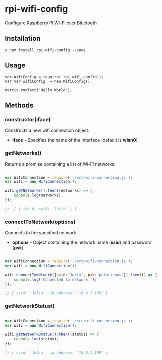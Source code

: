 # rpi-wifi-config
Configure Raspberry Pi Wi-Fi over Bluetooth

## Installation
	$ npm install rpi-wifi-config --save


## Usage

	var WifiConfig = require('rpi-wifi-config');
	var var wifiConfig  = new WifiConfig();

	matrix.runText('Hello World');



## Methods

### constructor(iface)

Constructs a new wifi connection object.

- **iface**  - Specifies the name of the interface (default is **wlan0**)


### getNetworks()

Returns a promise containing a list of Wi-Fi networks.

````javascript

var WifiConnection = require('./src/wifi-connection.js');
var wifi = new WifiConnection();

wifi.getNetworks().then((networks) => {
    console.log(networks);
});

//  [ { id: 0, ssid: 'Julia' } ]

````

### connectToNetwork(options)

Connects to the specified network.

- **options** - Object containing the network name (**ssid**) and password (**psk**).

````javascript

var WifiConnection = require('./src/wifi-connection.js');
var wifi = new WifiConnection();

wifi.connectToNetwork({ssid:'Julia', psk:'potatismos'}).then(() => {
    console.log('Connected to network.');
});

// { ssid: 'Julia', ip_address: '10.0.1.189' }

````


### getNetworkStatus()

````javascript

var WifiConnection = require('./src/wifi-connection.js');
var wifi = new WifiConnection();

wifi.getNetworkStatus().then((status) => {
    console.log(status);
});

// { ssid: 'Julia', ip_address: '10.0.1.189' }

````

